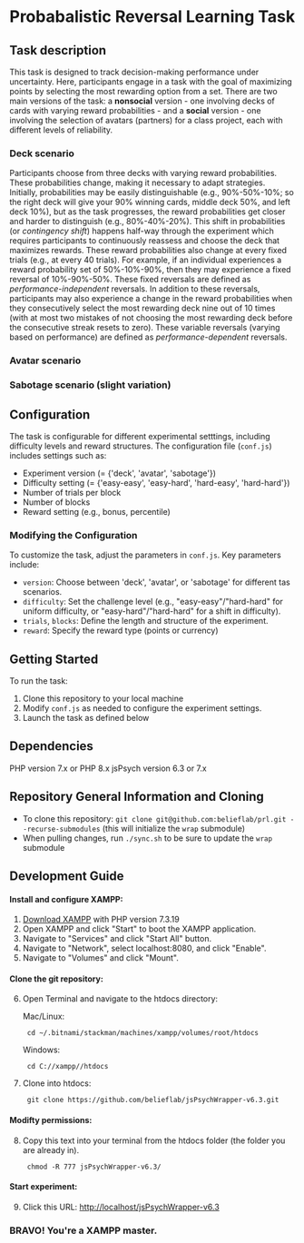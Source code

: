# Probabalistic Reversal Learning Task

## Task description
This task is designed to track decision-making performance under uncertainty. Here, participants engage in a task with the goal of maximizing points by selecting the most rewarding option from a set. There are two main versions of the task: a **nonsocial** version - one involving decks of cards with varying reward probabilities - and a **social** version - one involving the selection of avatars (partners) for a class project, each with different levels of reliability.

### Deck scenario
Participants choose from three decks with varying reward probabilities. These probabilities change, making it necessary to adapt strategies. Initially, probabilities may be easily distinguishable (e.g., 90%-50%-10%; so the right deck will give your 90% winning cards, middle deck 50%, and left deck 10%), but as the task progresses, the reward probabilities get closer and harder to distinguish (e.g., 80%-40%-20%). This shift in probabilities (or *contingency shift*) happens half-way through the experiment which requires participants to continuously reassess and choose the deck that maximizes rewards. These reward probabilities also change at every fixed trials (e.g., at every 40 trials). For example, if an individual experiences a reward probability set of 50%-10%-90%, then they may experience a fixed reversal of 10%-90%-50%. These fixed reversals are defined as *performance-independent* reversals. In addition to these reversals, participants may also experience a change in the reward probabilities when they consecutively select the most rewarding deck nine out of 10 times (with at most two mistakes of not choosing the most rewarding deck before the consecutive streak resets to zero). These variable reversals (varying based on performance) are defined as *performance-dependent* reversals. 

### Avatar scenario

### Sabotage scenario (slight variation)

## Configuration
The task is configurable for different experimental setttings, including difficulty levels and reward structures. The configuration file (`conf.js`) includes settings such as:

* Experiment version (= {'deck', 'avatar', 'sabotage'})
* Difficulty setting (= {'easy-easy', 'easy-hard', 'hard-easy', 'hard-hard'})
* Number of trials per block
* Number of blocks
* Reward setting (e.g., bonus, percentile)

### Modifying the Configuration
To customize the task, adjust the parameters in `conf.js`. Key parameters include:

* `version`: Choose between 'deck', 'avatar', or 'sabotage' for different tas scenarios.
* `difficulty`: Set the challenge level (e.g., "easy-easy"/"hard-hard" for uniform difficulty, or "easy-hard"/"hard-hard" for a shift in difficulty).
* `trials`, `blocks`: Define the length and structure of the experiment.
* `reward`: Specify the reward type (points or currency)

## Getting Started
To run the task:

1. Clone this repository to your local machine
2. Modify `conf.js` as needed to configure the experiment settings.
3. Launch the task as defined below 

## Dependencies
PHP version 7.x or PHP 8.x
jsPsych version 6.3 or 7.x

## Repository General Information and Cloning
* To clone this repository: `git clone git@github.com:belieflab/prl.git --recurse-submodules` (this will initialize the `wrap` submodule)
* When pulling changes, run `./sync.sh` to be sure to update the `wrap` submodule

## Development Guide

#### Install and configure XAMPP:
1. [Download XAMPP](https://www.apachefriends.org/download.html) with PHP version 7.3.19
2. Open XAMPP and click "Start" to boot the XAMPP application.
3. Navigate to "Services" and click "Start All" button.
4. Navigate to "Network", select localhost:8080, and click "Enable".
5. Navigate to "Volumes" and click "Mount".

#### Clone the git repository:
6. Open Terminal and navigate to the htdocs directory:

    Mac/Linux:

        cd ~/.bitnami/stackman/machines/xampp/volumes/root/htdocs
    Windows:

        cd C://xampp//htdocs

7. Clone into htdocs:

        git clone https://github.com/belieflab/jsPsychWrapper-v6.3.git

#### Modifty permissions:
8. Copy this text into your terminal from the htdocs folder (the folder you are already in).

        chmod -R 777 jsPsychWrapper-v6.3/
        
#### Start experiment:     
9. Click this URL: [http://localhost/jsPsychWrapper-v6.3](http://localhost/jsPsychWrapper-v6.3)
      
      
      
### BRAVO! You're a XAMPP master.
        

